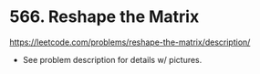 # 566. Reshape the Matrix

https://leetcode.com/problems/reshape-the-matrix/description/

- See problem description for details w/ pictures.
